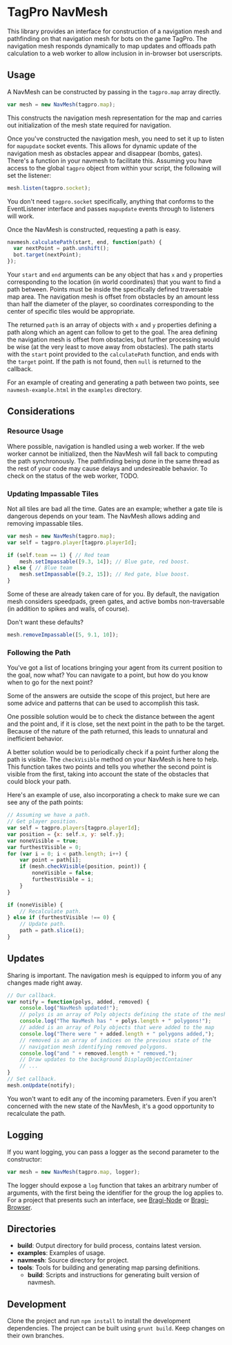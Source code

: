 # TagPro NavMesh

This library provides an interface for construction of a navigation mesh and pathfinding on that navigation mesh for bots on the game TagPro. The navigation mesh responds dynamically to map updates and offloads path calculation to a web worker to allow inclusion in in-browser bot userscripts.

## Usage

A NavMesh can be constructed by passing in the `tagpro.map` array directly.

```javascript
var mesh = new NavMesh(tagpro.map);
```

This constructs the navigation mesh representation for the map and carries out initialization of the mesh state required for navigation.

Once you've constructed the navigation mesh, you need to set it up to listen for `mapupdate` socket events. This allows for dynamic update of the navigation mesh as obstacles appear and disappear (bombs, gates). There's a function in your navmesh to facilitate this. Assuming you have access to the global `tagpro` object from within your script, the following will set the listener:

```javascript
mesh.listen(tagpro.socket);
```

You don't need `tagpro.socket` specifically, anything that conforms to the EventListener interface and passes `mapupdate` events through to listeners will work.

Once the NavMesh is constructed, requesting a path is easy.

```javascript
navmesh.calculatePath(start, end, function(path) {
  var nextPoint = path.unshift();
  bot.target(nextPoint);
});
```

Your `start` and `end` arguments can be any object that has `x` and `y` properties corresponding to the location (in world coordinates) that you want to find a path between. Points must be inside the specifically defined traversable map area. The navigation mesh is offset from obstacles by an amount less than half the diameter of the player, so coordinates corresponding to the center of specific tiles would be appropriate.

The returned `path` is an array of objects with `x` and `y` properties defining a path along which an agent can follow to get to the goal. The area defining the navigation mesh is offset from obstacles, but further processing would be wise (at the very least to move away from obstacles). The path starts with the `start` point provided to the `calculatePath` function, and ends with the `target` point. If the path is not found, then `null` is returned to the callback.

For an example of creating and generating a path between two points, see `navmesh-example.html` in the `examples` directory.

## Considerations

### Resource Usage

Where possible, navigation is handled using a web worker. If the web worker cannot be initialized, then the NavMesh will fall back to computing the path synchronously. The pathfinding being done in the same thread as the rest of your code may cause delays and undesireable behavior. To check on the status of the web worker, TODO.

### Updating Impassable Tiles

Not all tiles are bad all the time. Gates are an example; whether a gate tile is dangerous depends on your team. The NavMesh allows adding and removing impassable tiles.

```javascript
var mesh = new NavMesh(tagpro.map);
var self = tagpro.player[tagpro.playerId];

if (self.team == 1) { // Red team
    mesh.setImpassable([9.3, 14]); // Blue gate, red boost.
} else { // Blue team
    mesh.setImpassable([9.2, 15]); // Red gate, blue boost.
}
```

Some of these are already taken care of for you. By default, the navigation mesh considers speedpads, green gates, and active bombs non-traversable (in addition to spikes and walls, of course).

Don't want these defaults?

```javascript
mesh.removeImpassable([5, 9.1, 10]);
```

### Following the Path

You've got a list of locations bringing your agent from its current position to the goal, now what? You can navigate to a point, but how do you know when to go for the next point?

Some of the answers are outside the scope of this project, but here are some advice and patterns that can be used to accomplish this task.

One possible solution would be to check the distance between the agent and the point and, if it is close, set the next point in the path to be the target. Because of the nature of the path returned, this leads to unnatural and inefficient behavior.

A better solution would be to periodically check if a point further along the path is visible. The `checkVisible` method on your NavMesh is here to help. This function takes two points and tells you whether the second point is visible from the first, taking into account the state of the obstacles that could block your path.

Here's an example of use, also incorporating a check to make sure we can see any of the path points:

```javascript
// Assuming we have a path.
// Get player position.
var self = tagpro.players[tagpro.playerId];
var position = {x: self.x, y: self.y};
var noneVisible = true;
var furthestVisible = 0;
for (var i = 0; i < path.length; i++) {
    var point = path[i];
    if (mesh.checkVisible(position, point)) {
        noneVisible = false;
        furthestVisible = i;
    }
}

if (noneVisible) {
    // Recalculate path.
} else if (furthestVisible !== 0) {
    // Update path.
    path = path.slice(i);
}
```

## Updates

Sharing is important. The navigation mesh is equipped to inform you of any changes made right away.

```javascript
// Our callback.
var notify = function(polys, added, removed) {
    console.log("NavMesh updated!");
    // polys is an array of Poly objects defining the state of the mesh
    console.log("The NavMesh has " + polys.length + " polygons!");
    // added is an array of Poly objects that were added to the map
    console.log("There were " + added.length + " polygons added,");
    // removed is an array of indices on the previous state of the
    // navigation mesh identifying removed polygons.
    console.log("and " + removed.length + " removed.");
    // Draw updates to the background DisplayObjectContainer
    // ...
}
// Set callback.
mesh.onUpdate(notify);
```

You won't want to edit any of the incoming parameters. Even if you aren't concerned with the new state of the NavMesh, it's a good opportunity to recalculate the path.

## Logging

If you want logging, you can pass a logger as the second parameter to the constructor:

```javascript
var mesh = new NavMesh(tagpro.map, logger);
```

The logger should expose a `log` function that takes an arbitrary number of arguments, with the first being the identifier for the group the log applies to. For a project that presents such an interface, see [Bragi-Node](https://github.com/enoex/Bragi-Node) or [Bragi-Browser](https://github.com/enoex/Bragi-Browser).

## Directories

* **build**: Output directory for build process, contains latest version.
* **examples**: Examples of usage.
* **navmesh**: Source directory for project.
* **tools**: Tools for building and generating map parsing definitions.
    - **build**: Scripts and instructions for generating built version of navmesh.

## Development

Clone the project and run `npm install` to install the development dependencies. The project can be built using `grunt build`. Keep changes on their own branches.

